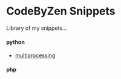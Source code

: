 CodeByZen Snippets
==================

Library of my snippets...

#### python ####
* [multiprocessing](python/multiprocessing)
#### php ####
